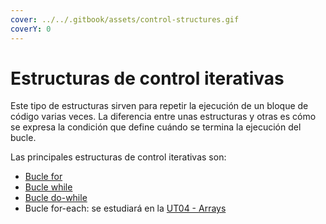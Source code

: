 ```yaml
---
cover: ../../.gitbook/assets/control-structures.gif
coverY: 0
---
```


# Estructuras de control iterativas

Este tipo de estructuras sirven para repetir la ejecución de un bloque de código varias veces. La diferencia entre unas estructuras y otras es cómo se expresa la condición que define cuándo se termina la ejecución del bucle.

Las principales estructuras de control iterativas son:

* [Bucle for](bucle-for.md)
* [Bucle while](bucle-while.md)
* [Bucle do-while](bucle-do-while/)
* Bucle for-each: se estudiará en la [UT04 - Arrays](broken-reference)
